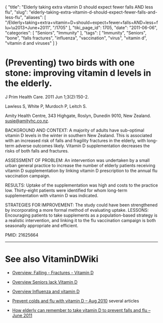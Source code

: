{
    "title": "Elderly taking extra vitamin D should expect fewer falls AND less flu",
    "slug": "elderly-taking-extra-vitamin-d-should-expect-fewer-falls-and-less-flu",
    "aliases": [
        "/Elderly+taking+extra+vitamin+D+should+expect+fewer+falls+AND+less+flu+\u2013+June+2011",
        "/1705"
    ],
    "tiki_page_id": 1705,
    "date": "2011-06-06",
    "categories": [
        "Seniors",
        "Immunity"
    ],
    "tags": [
        "Immunity",
        "Seniors",
        "bone",
        "falls fractures",
        "influenza",
        "vaccination",
        "virus",
        "vitamin d",
        "vitamin d and viruses"
    ]
}


# (Preventing) two birds with one stone: improving vitamin d levels in the elderly.

J Prim Health Care. 2011 Jun 1;3(2):150-2.

Lawless S, White P, Murdoch P, Leitch S.

Amity Health Centre, 343 Highgate, Roslyn, Dunedin 9010, New Zealand. susie@amityhc.co.nz.

BACKGROUND AND CONTEXT: A majority of adults have sub-optimal vitamin D levels in the winter in southern New Zealand. This is associated with an increased risk of falls and fragility fractures in the elderly, with long-term adverse outcomes likely. Vitamin D supplementation decreases the risks of both falls and fractures. 

ASSESSMENT OF PROBLEM: An intervention was undertaken by a small urban general practice to increase the number of elderly patients receiving vitamin D supplementation by linking vitamin D prescription to the annual flu vaccination campaign. 

RESULTS: Uptake of the supplementation was high and costs to the practice low. Thirty-eight patients were identified for whom long-term supplementation with vitamin D was indicated. 

STRATEGIES FOR IMPROVEMENT: The study could have been strengthened by incorporating a more formal method of evaluating uptake. LESSONS: Encouraging patients to take supplements as a population-based strategy is a realistic intervention, and linking it to the flu vaccination campaign is both seasonally appropriate and efficient.

PMID:     21625664

- - - - - - - - - 

# See also VitaminDWiki

* [Overview: Falling - Fractures - Vitamin D](/tags/overview-falling-fractures-vitamin-d.html)

* [Overview Seniors lack Vitamin D](/tags/overview-seniors-lack-vitamin-d.html)

* [Overview Influenza and vitamin D](/posts/overview-influenza-and-vitamin-d)

* [Prevent colds and flu with vitamin D – Aug 2010](/tags/prevent-colds-and-flu-with-vitamin-d-aug-2010.html) several articles

* [How elderly can remember to take vitamin D to prevent falls and flu – June 2011](/tags/how-elderly-can-remember-to-take-vitamin-d-to-prevent-falls-and-flu-june-2011.html)